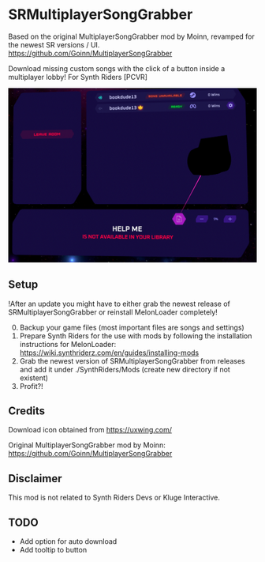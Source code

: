 # SRMultiplayerSongGrabber

Based on the original MultiplayerSongGrabber mod by Moinn, revamped for the newest SR versions / UI. https://github.com/Goinn/MultiplayerSongGrabber

Download missing custom songs with the click of a button inside a multiplayer lobby!
For Synth Riders [PCVR]

![preview](preview.png)

## Setup
!After an update you might have to either grab the newest release of SRMultiplayerSongGrabber or reinstall MelonLoader completely!

0. Backup your game files (most important files are songs and settings)
1. Prepare Synth Riders for the use with mods by following the installation instructions for MelonLoader:  https://wiki.synthriderz.com/en/guides/installing-mods
2. Grab the newest version of SRMultiplayerSongGrabber from releases and add it under ./SynthRiders/Mods (create new directory if not existent)
5. Profit?!

## Credits
Download icon obtained from https://uxwing.com/

Original MultiplayerSongGrabber mod by Moinn: https://github.com/Goinn/MultiplayerSongGrabber

## Disclaimer
This mod is not related to Synth Riders Devs or Kluge Interactive.

## TODO
* Add option for auto download
* Add tooltip to button
